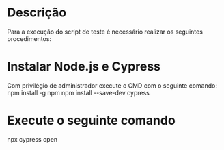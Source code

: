 # Descrição
Para a execução do script de teste é necessário realizar os seguintes procedimentos:

# Instalar Node.js e Cypress
Com privilégio de administrador execute o CMD com o seguinte comando: npm install -g npm npm install --save-dev cypress

# Execute o seguinte comando
npx cypress open
